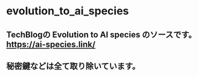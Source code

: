 # evolution_to_ai_species

## TechBlogの Evolution to AI species のソースです。　https://ai-species.link/
## 秘密鍵などは全て取り除いています。
